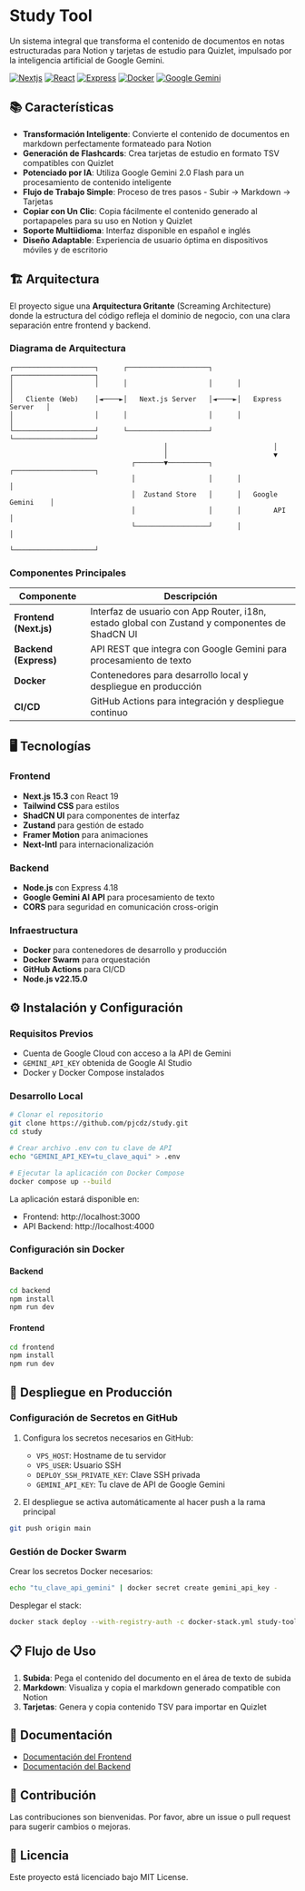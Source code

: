 # Study Tool

Un sistema integral que transforma el contenido de documentos en notas estructuradas para Notion y tarjetas de estudio para Quizlet, impulsado por la inteligencia artificial de Google Gemini.

[![Nextjs](https://img.shields.io/badge/Next.js-19-black)](https://nextjs.org/)
[![React](https://img.shields.io/badge/React-19-blue)](https://reactjs.org/)
[![Express](https://img.shields.io/badge/Express-4.18-green)](https://expressjs.com/)
[![Docker](https://img.shields.io/badge/Docker-Ready-blue)](https://www.docker.com/)
[![Google Gemini](https://img.shields.io/badge/AI-Gemini%202.0%20Flash-orange)](https://ai.google.dev/)

## 📚 Características

- **Transformación Inteligente**: Convierte el contenido de documentos en markdown perfectamente formateado para Notion
- **Generación de Flashcards**: Crea tarjetas de estudio en formato TSV compatibles con Quizlet
- **Potenciado por IA**: Utiliza Google Gemini 2.0 Flash para un procesamiento de contenido inteligente
- **Flujo de Trabajo Simple**: Proceso de tres pasos - Subir → Markdown → Tarjetas
- **Copiar con Un Clic**: Copia fácilmente el contenido generado al portapapeles para su uso en Notion y Quizlet
- **Soporte Multiidioma**: Interfaz disponible en español e inglés
- **Diseño Adaptable**: Experiencia de usuario óptima en dispositivos móviles y de escritorio

## 🏗️ Arquitectura

El proyecto sigue una **Arquitectura Gritante** (Screaming Architecture) donde la estructura del código refleja el dominio de negocio, con una clara separación entre frontend y backend.

### Diagrama de Arquitectura

```
┌────────────────────┐      ┌────────────────────┐      ┌────────────────────┐
│                    │      │                    │      │                    │
│   Cliente (Web)    │◄────►│   Next.js Server   │◄────►│   Express Server   │
│                    │      │                    │      │                    │
└────────────────────┘      └────────────────────┘      └────────────────────┘
                                      │                          │
                                      │                          ▼
                              ┌───────▼──────────┐      ┌────────────────────┐
                              │                  │      │                    │
                              │  Zustand Store   │      │   Google Gemini    │
                              │                  │      │        API         │
                              └──────────────────┘      │                    │
                                                        └────────────────────┘
```

### Componentes Principales

| Componente             | Descripción                                                                                    |
|------------------------|------------------------------------------------------------------------------------------------|
| **Frontend (Next.js)** | Interfaz de usuario con App Router, i18n, estado global con Zustand y componentes de ShadCN UI |
| **Backend (Express)**  | API REST que integra con Google Gemini para procesamiento de texto                             |
| **Docker**             | Contenedores para desarrollo local y despliegue en producción                                  |
| **CI/CD**              | GitHub Actions para integración y despliegue continuo                                          |

## 🖥️ Tecnologías

### Frontend
- **Next.js 15.3** con React 19
- **Tailwind CSS** para estilos
- **ShadCN UI** para componentes de interfaz
- **Zustand** para gestión de estado
- **Framer Motion** para animaciones
- **Next-Intl** para internacionalización

### Backend
- **Node.js** con Express 4.18
- **Google Gemini AI API** para procesamiento de texto
- **CORS** para seguridad en comunicación cross-origin

### Infraestructura
- **Docker** para contenedores de desarrollo y producción
- **Docker Swarm** para orquestación
- **GitHub Actions** para CI/CD
- **Node.js v22.15.0**

## ⚙️ Instalación y Configuración

### Requisitos Previos

- Cuenta de Google Cloud con acceso a la API de Gemini
- `GEMINI_API_KEY` obtenida de Google AI Studio
- Docker y Docker Compose instalados

### Desarrollo Local

```bash
# Clonar el repositorio
git clone https://github.com/pjcdz/study.git
cd study

# Crear archivo .env con tu clave de API
echo "GEMINI_API_KEY=tu_clave_aqui" > .env

# Ejecutar la aplicación con Docker Compose
docker compose up --build
```

La aplicación estará disponible en:
- Frontend: http://localhost:3000
- API Backend: http://localhost:4000

### Configuración sin Docker

#### Backend
```bash
cd backend
npm install
npm run dev
```

#### Frontend
```bash
cd frontend
npm install
npm run dev
```

## 🚀 Despliegue en Producción

### Configuración de Secretos en GitHub

1. Configura los secretos necesarios en GitHub:
   - `VPS_HOST`: Hostname de tu servidor
   - `VPS_USER`: Usuario SSH
   - `DEPLOY_SSH_PRIVATE_KEY`: Clave SSH privada
   - `GEMINI_API_KEY`: Tu clave de API de Google Gemini

2. El despliegue se activa automáticamente al hacer push a la rama principal

```bash
git push origin main
```

### Gestión de Docker Swarm

Crear los secretos Docker necesarios:

```bash
echo "tu_clave_api_gemini" | docker secret create gemini_api_key -
```

Desplegar el stack:

```bash
docker stack deploy --with-registry-auth -c docker-stack.yml study-tool
```

## 📋 Flujo de Uso

1. **Subida**: Pega el contenido del documento en el área de texto de subida
2. **Markdown**: Visualiza y copia el markdown generado compatible con Notion
3. **Tarjetas**: Genera y copia contenido TSV para importar en Quizlet

## 📄 Documentación

- [Documentación del Frontend](./frontend/README.md)
- [Documentación del Backend](./backend/docs/README.md)

## 🤝 Contribución

Las contribuciones son bienvenidas. Por favor, abre un issue o pull request para sugerir cambios o mejoras.

## 📜 Licencia

Este proyecto está licenciado bajo MIT License.

